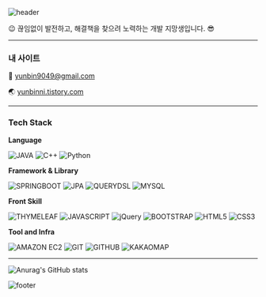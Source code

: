 ![header](https://capsule-render.vercel.app/api?type=waving&color=timeAuto&height=150&section=header&text=yunbinni&fontSize=90)

😉 끊임없이 발전하고, 해결책을 찾으려 노력하는 개발 지망생입니다. 😎

---

### 내 사이트

📧 [yunbin9049@gmail.com](mailto:yunbin9049@gmail.com)

🌏 [yunbinni.tistory.com](https://yunbinni.tistory.com)

---

### Tech Stack

**Language**

![JAVA](https://img.shields.io/badge/Java-007396?style=for-the-badge&logo=Java&logoColor=white)
![C++](https://img.shields.io/badge/C++-00599C?style=for-the-badge&logo=cplusplus&logoColor=white)
![Python](https://img.shields.io/badge/Python-3776AB?style=for-the-badge&logo=python&logoColor=white)

**Framework & Library**

![SPRINGBOOT](https://img.shields.io/badge/Spring_Boot-6DB33F?style=for-the-badge&logo=springboot&logoColor=white)
![JPA](https://img.shields.io/badge/JPA-59666C?style=for-the-badge)
![QUERYDSL](https://img.shields.io/badge/Querydsl-0289CF?style=for-the-badge)
![MYSQL](https://img.shields.io/badge/MySQL-4479A1.svg?style=for-the-badge&logo=mysql&logoColor=white)

**Front Skill**

![THYMELEAF](https://img.shields.io/badge/thymeleaf-005F0F?style=for-the-badge&logo=thymeleaf&logoColor=white)
![JAVASCRIPT](https://img.shields.io/badge/JavaScript-323330?style=for-the-badge&logo=javascript&logoColor=F7DF1E)
![jQuery](https://img.shields.io/badge/jQuery-0769AD?style=for-the-badge&logo=jquery&logoColor=white)
![BOOTSTRAP](https://img.shields.io/badge/Bootstrap_5-7952B3?style=for-the-badge&logo=Bootstrap&logoColor=white)
![HTML5](https://img.shields.io/badge/HTML5-E34F26?style=for-the-badge&logo=html5&logoColor=white)
![CSS3](https://img.shields.io/badge/CSS3-1572B6?style=for-the-badge&logo=css3&logoColor=white)

**Tool and Infra**

![AMAZON EC2](https://img.shields.io/badge/Amazon_EC2-FF9900?style=for-the-badge&logo=amazon-ec2&logoColor=white)
![GIT](https://img.shields.io/badge/GIT-E44C30?style=for-the-badge&logo=git&logoColor=white)
![GITHUB](https://img.shields.io/badge/Github-181717?style=for-the-badge&logo=GitHub&logoColor=white)
![KAKAOMAP](https://img.shields.io/badge/kakao_map-ffcd00?style=for-the-badge&logo=Kakao&logoColor=black)

---

![Anurag's GitHub stats](https://github-readme-stats.vercel.app/api?username=yunbinni&show_icons=true&theme=transparent)

![footer](https://capsule-render.vercel.app/api?type=waving&color=timeAuto&height=150&section=footer&text=Now%20Use%20Me!&fontSize=90)
